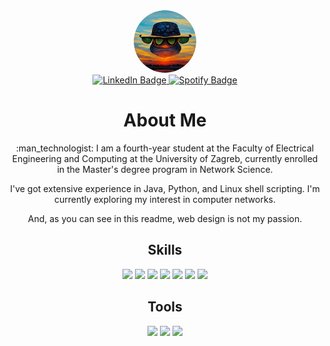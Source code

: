 <div align="center">
  <img style="border-radius: 50%;" src="raw/pfp-min-circle.png" width="100"/>
</div>

<div id="badges" align="center"> 
  <a href="https://www.linkedin.com/in/severluka/">
    <img src="https://img.shields.io/badge/LinkedIn-blue?style=for-the-badge&logo=linkedin&logoColor=white" alt="LinkedIn Badge"/>
  </a>
  <a href="https://open.spotify.com/user/45v0codyos10vbiriauldd8f7?si=1e96e58479fc4ee5">
    <img src="https://img.shields.io/badge/Spotify-1ED760?style=for-the-badge&logo=spotify&logoColor=white" alt="Spotify Badge"/>
  </a><br>
</div>

<div style="text-align: center;">
  <center><h1>About Me</h1></center>
  <p>:man_technologist: I am a fourth-year student at the Faculty of Electrical Engineering and Computing at the University of Zagreb, currently enrolled in the Master's degree program in Network Science.</p>
  <p>I've got extensive experience in Java, Python, and Linux shell scripting. I'm currently exploring my interest in computer networks.</p>
  <p>And, as you can see in this readme, web design is not my passion.</p>
</div>

<div align="center">
  <h2>Skills</h2>
  <img src="https://img.shields.io/badge/java-%23ED8B00.svg?style=for-the-badge&logo=java&logoColor=white"/>
  <img src="https://img.shields.io/badge/python-3670A0?style=for-the-badge&logo=python&logoColor=ffdd54"/>
  <img src="https://img.shields.io/badge/Linux-FCC624?style=for-the-badge&logo=linux&logoColor=black"/>
  <img src="https://img.shields.io/badge/c-%2300599C.svg?style=for-the-badge&logo=c&logoColor=white"/>
  <img src="https://img.shields.io/badge/c++-%2300599C.svg?style=for-the-badge&logo=c%2B%2B&logoColor=white"/>
  <img src="https://img.shields.io/badge/postgres-%23316192.svg?style=for-the-badge&logo=postgresql&logoColor=white"/>
  <img src="https://img.shields.io/badge/django-%23092E20.svg?style=for-the-badge&logo=django&logoColor=white"/>
</div>

<div align="center">
  <h2>Tools</h2>
    <img src="https://img.shields.io/badge/JetBrains-000000?style=for-the-badge&logo=jetbrains&logoColor=white"/>
    <img src="https://img.shields.io/badge/Visual%20Studio%20Code-0078d7.svg?style=for-the-badge&logo=visual-studio-code&logoColor=white"/>
    <img src="https://img.shields.io/badge/vim-grey?style=for-the-badge&logo=vim"/>
</div>
